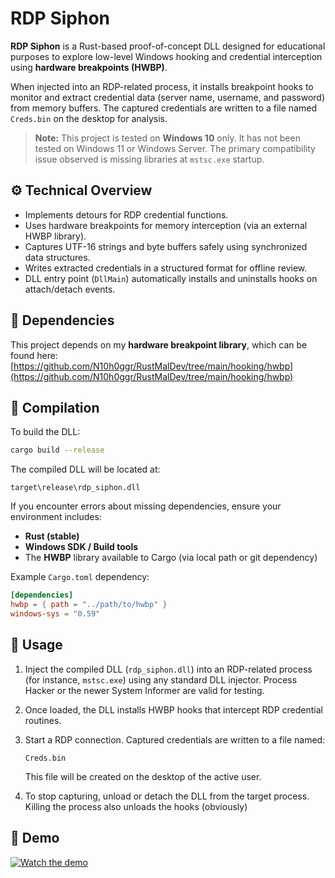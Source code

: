 # RDP Siphon

**RDP Siphon** is a Rust-based proof-of-concept DLL designed for educational purposes to explore low-level Windows hooking and credential interception using **hardware breakpoints (HWBP)**.

When injected into an RDP-related process, it installs breakpoint hooks to monitor and extract credential data (server name, username, and password) from memory buffers. The captured credentials are written to a file named `Creds.bin` on the desktop for analysis.

> **Note:** This project is tested on **Windows 10** only. It has not been tested on Windows 11 or Windows Server. The primary compatibility issue observed is missing libraries at `mstsc.exe` startup.

## ⚙️ Technical Overview

* Implements detours for RDP credential functions.
* Uses hardware breakpoints for memory interception (via an external HWBP library).
* Captures UTF-16 strings and byte buffers safely using synchronized data structures.
* Writes extracted credentials in a structured format for offline review.
* DLL entry point (`DllMain`) automatically installs and uninstalls hooks on attach/detach events.

## 🧩 Dependencies

This project depends on my **hardware breakpoint library**, which can be found here:
[https://github.com/N10h0ggr/RustMalDev/tree/main/hooking/hwbp](https://github.com/N10h0ggr/RustMalDev/tree/main/hooking/hwbp)

## 🧱 Compilation

To build the DLL:

```bash
cargo build --release
```

The compiled DLL will be located at:

```
target\release\rdp_siphon.dll
```

If you encounter errors about missing dependencies, ensure your environment includes:

* **Rust (stable)**
* **Windows SDK / Build tools**
* The **HWBP** library available to Cargo (via local path or git dependency)

Example `Cargo.toml` dependency:

```toml
[dependencies]
hwbp = { path = "../path/to/hwbp" }
windows-sys = "0.59"
```

## 🚀 Usage

1. Inject the compiled DLL (`rdp_siphon.dll`) into an RDP-related process (for instance, `mstsc.exe`) using any standard DLL injector. Process Hacker or the newer System Informer are valid for testing.

2. Once loaded, the DLL installs HWBP hooks that intercept RDP credential routines.

3. Start a RDP connection. Captured credentials are written to a file named:

   ```
   Creds.bin
   ```

   This file will be created on the desktop of the active user.

4. To stop capturing, unload or detach the DLL from the target process. Killing the process also unloads the hooks (obviously)

## 🎥 Demo
[![Watch the demo](docs/thumbnail.jpg)](https://raw.githubusercontent.com/N10h0ggr/rdp-siphon/main/demo.mp4)

